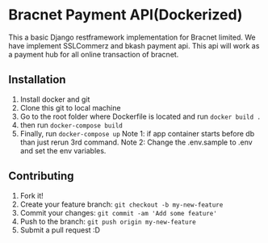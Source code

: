 # Bracnet Payment API(Dockerized)
This a basic Django restframework implementation for Bracnet limited. We have implement SSLCommerz and bkash payment api. This api will work as a payment hub for all online transaction of bracnet. 
## Installation
1. Install docker and git
2. Clone this git to local machine
3. Go to the root folder where Dockerfile is located and run `docker build .`
4. then run `docker-compose build`
5. Finally, run `docker-compose up`
Note 1: if app container starts before db than just rerun 3rd command.
Note 2: Change the .env.sample to .env and set the env variables.
## Contributing
1. Fork it!
2. Create your feature branch: `git checkout -b my-new-feature`
3. Commit your changes: `git commit -am 'Add some feature'`
4. Push to the branch: `git push origin my-new-feature`
5. Submit a pull request :D
